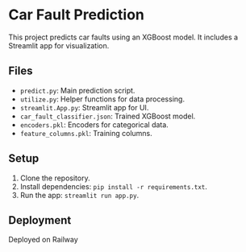 # Car Fault Prediction

This project predicts car faults using an XGBoost model. It includes a Streamlit app for visualization.

## Files
- `predict.py`: Main prediction script.
- `utilize.py`: Helper functions for data processing.
- `streamlit.App.py`: Streamlit app for UI.
- `car_fault_classifier.json`: Trained XGBoost model.
- `encoders.pkl`: Encoders for categorical data.
- `feature_columns.pkl`: Training columns.

## Setup
1. Clone the repository.
2. Install dependencies: `pip install -r requirements.txt`.
3. Run the app: `streamlit run app.py`.

## Deployment
Deployed on Railway
